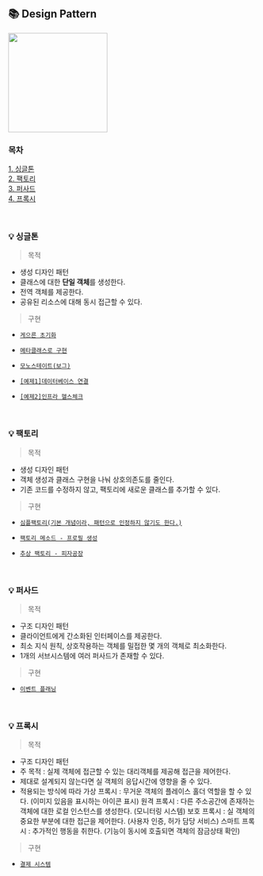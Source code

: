 ## :books: Design Pattern

<img width="200" src="https://user-images.githubusercontent.com/42771578/134512989-9a30807c-d5cc-4762-b28a-ea950736c659.png">

### 목차

[1. 싱글톤](#:bulb:-싱글톤)<br>
[2. 팩토리](#:bulb:-팩토리)<br>
[3. 퍼사드](#:bulb:-퍼사드)<br>
[4. 프록시](#:bulb:-프록시)

&nbsp;

### :bulb: 싱글톤

> 목적

- 생성 디자인 패턴
- 클래스에 대한 <b>단일 객체</b>를 생성한다.
- 전역 객체를 제공한다.
- 공유된 리소스에 대해 동시 접근할 수 있다.

> 구현

- <a href="https://github.com/myejin/Design_Pattern/blob/main/%EC%8B%B1%EA%B8%80%ED%86%A4/singleton(lazy%20init).py">`게으른 초기화`</a>

- <a href="https://github.com/myejin/Design_Pattern/blob/main/%EC%8B%B1%EA%B8%80%ED%86%A4/meta_singleton.py">`메타클래스로 구현`</a>

- <a href="https://github.com/myejin/Design_Pattern/blob/main/%EC%8B%B1%EA%B8%80%ED%86%A4/borg.py">`모노스테이트(보그)`</a>

- <a href="https://github.com/myejin/Design_Pattern/blob/main/%EC%8B%B1%EA%B8%80%ED%86%A4/ex1_db_app.py">`[예제1]데이터베이스 연결`</a>

- <a href="https://github.com/myejin/Design_Pattern/blob/main/%EC%8B%B1%EA%B8%80%ED%86%A4/ex1_db_app.py">`[예제2]인프라 헬스체크`</a>

&nbsp;

### :bulb: 팩토리

> 목적

- 생성 디자인 패턴
- 객체 생성과 클래스 구현을 나눠 상호의존도를 줄인다.
- 기존 코드를 수정하지 않고, 팩토리에 새로운 클래스를 추가할 수 있다.

> 구현

- <a href="https://github.com/myejin/Design_Pattern/blob/main/%ED%8C%A9%ED%86%A0%EB%A6%AC/simple_factory.py">`심플팩토리(기본 개념이라, 패턴으로 인정하지 않기도 한다.)`</a>

- <a href="https://github.com/myejin/Design_Pattern/blob/main/%ED%8C%A9%ED%86%A0%EB%A6%AC/factory_method.py">`팩토리 메소드 - 프로필 생성`</a>

- <a href="https://github.com/myejin/Design_Pattern/blob/main/%ED%8C%A9%ED%86%A0%EB%A6%AC/abstract_factory.py">`추상 팩토리 - 피자공장`</a>

&nbsp;

### :bulb: 퍼사드

> 목적

- 구조 디자인 패턴
- 클라이언트에게 간소화된 인터페이스를 제공한다.
- 최소 지식 원칙, 상호작용하는 객체를 밀접한 몇 개의 객체로 최소화한다.
- 1개의 서브시스템에 여러 퍼사드가 존재할 수 있다.

> 구현

- <a href="https://github.com/myejin/Design_Pattern/blob/main/%ED%8D%BC%EC%82%AC%EB%93%9C/event_planning.py">`이벤트 플래닝`</a>

&nbsp;

### :bulb: 프록시

> 목적

- 구조 디자인 패턴
- 주 목적 : 실제 객체에 접근할 수 있는 대리객체를 제공해 접근을 제어한다.
- 제대로 설계되지 않는다면 실 객체의 응답시간에 영향을 줄 수 있다.
- 적용되는 방식에 따라
    가상 프록시 : 무거운 객체의 플레이스 홀더 역할을 할 수 있다. (이미지 있음을 표시하는 아이콘 표시)
    원격 프록시 : 다른 주소공간에 존재하는 객체에 대한 로컬 인스턴스를 생성한다. (모니터링 시스템)
    보호 프록시 : 실 객체의 중요한 부분에 대한 접근을 제어한다. (사용자 인증, 허가 담당 서비스)
    스마트 프록시 : 추가적인 행동을 취한다. (기능이 동시에 호출되면 객체의 잠금상태 확인)

> 구현

- <a href="https://github.com/myejin/Design_Pattern/blob/main/%ED%94%84%EB%A1%9D%EC%8B%9C/payment_system.py">`결제 시스템`</a>

&nbsp;










